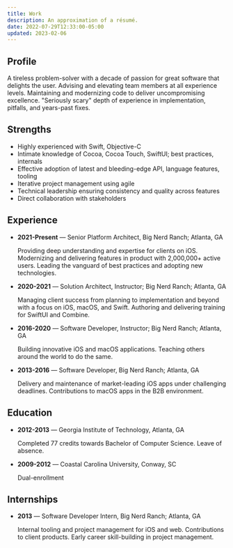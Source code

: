 ```yaml
---
title: Work
description: An approximation of a résumé.
date: 2022-07-29T12:33:00-05:00
updated: 2023-02-06
---
```


<section class="grid">
<article>

## Profile

A tireless problem-solver with a decade of passion for great software that delights the user. Advising and elevating team members at all experience levels. Maintaining and modernizing code to deliver uncompromising excellence. "Seriously scary" depth of experience in implementation, pitfalls, and years-past fixes.

</article>
<article>

## Strengths

- Highly experienced with Swift, Objective-C
- Intimate knowledge of Cocoa, Cocoa Touch, SwiftUI; best practices, internals
- Effective adoption of latest and bleeding-edge API, language features, tooling
- Iterative project management using agile
- Technical leadership ensuring consistency and quality across features
- Direct collaboration with stakeholders

</article>
</section>
<article>

## Experience

- **2021-Present** — Senior Platform Architect, Big Nerd Ranch; Atlanta, GA

  Providing deep understanding and expertise for clients on iOS. Modernizing and delivering features in product with 2,000,000+ active users. Leading the vanguard of best practices and adopting new technologies.

- **2020-2021** — Solution Architect, Instructor; Big Nerd Ranch; Atlanta, GA

  Managing client success from planning to implementation and beyond with a focus on iOS, macOS, and Swift. Authoring and delivering training for SwiftUI and Combine.

- **2016-2020** — Software Developer, Instructor; Big Nerd Ranch; Atlanta, GA

  Building innovative iOS and macOS applications. Teaching others around the world to do the same.

- **2013-2016** — Software Developer, Big Nerd Ranch; Atlanta, GA

  Delivery and maintenance of market-leading iOS apps under challenging deadlines. Contributions to macOS apps in the B2B environment.

</article>
<section class="grid">
<article>

## Education

- **2012-2013** — Georgia Institute of Technology, Atlanta, GA

  Completed 77 credits towards Bachelor of Computer Science. Leave of absence.

- **2009-2012** — Coastal Carolina University, Conway, SC

  Dual-enrollment

</article>
<article>

## Internships

- **2013** — Software Developer Intern, Big Nerd Ranch; Atlanta, GA

  Internal tooling and project management for iOS and web. Contributions to client products. Early career skill-building in project management.

</article>
</section>
